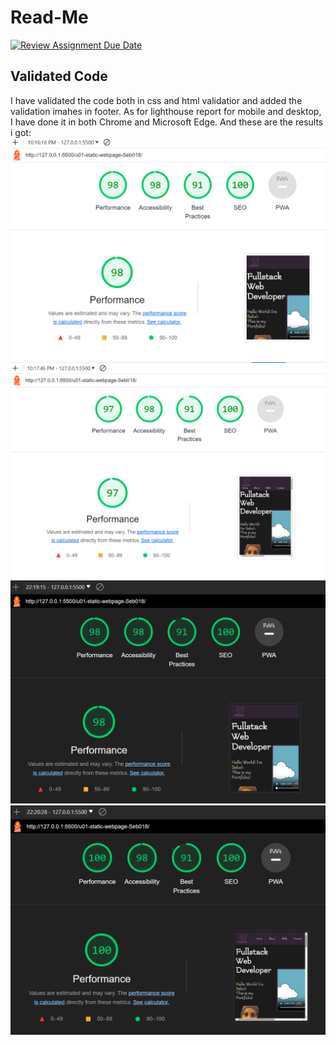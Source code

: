 # Read-Me

[![Review Assignment Due Date](https://classroom.github.com/assets/deadline-readme-button-24ddc0f5d75046c5622901739e7c5dd533143b0c8e959d652212380cedb1ea36.svg)](https://classroom.github.com/a/8FhDq9U0)

## Validated Code

I have validated the code both in css and html validatior and added the validation imahes in footer.
As for lighthouse report for mobile and desktop, I have done it in both Chrome and Microsoft Edge.
And these are the results i got:
![Screenshot of Lighthouse report from Chrome for mobile](images\mobileChrome.png)
![Screenshot of Lighthouse report from Chrome for desktop](images\desktopChrome.png)
![Screenshot of Lighthouse report from Microsoft for mobile](images\mobileMicrosoft.png)
![Screenshot of Lighthouse report from Microsft for desktop](images\desktopMicrosoft.png)

